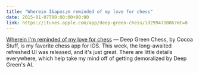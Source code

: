 ```yaml
---
title: "Wherein I&apos;m reminded of my love for chess"
date: 2015-01-07T00:00:00+00:00
link: https://itunes.apple.com/app/deep-green-chess/id299471086?mt=8
---
```

[Wherein I&apos;m reminded of my love for chess](https://itunes.apple.com/app/deep-green-chess/id299471086?mt=8) &mdash; 
 Deep Green Chess, by Cocoa Stuff, is my favorite chess app for iOS. This week, the long-awaited refreshed UI was released, and it's just great. There are little details everywhere, which help take my mind off of getting demoralized by Deep Green's AI.  
